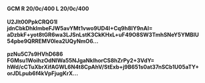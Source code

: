 #### GCM R 20/0c/400 L 20/0c/400
**U2Jlt00PpkCRQG1l**<br/>**jdnCbkDhklmbeFJW5avYMt1vwo9UD4I+Cq9h8IY9nAI=**<br/>**aDzbkF+yot8tGR6wa3LJSnLstK3CkKHxL+uF49O8SW3TmhSNeY5YMBIU54pbe9QRREMV0lea2UQyNmO6...**<br/><br/>
**pzNu5C7s9HVhD686**<br/>**FGMsu1WoihzOdNIWa55NJgaNklhorCS8hZrPy2+3VdY=**<br/>**hWd/cCTuXbrXifAGWL6N4t8CpAhV/StExb+j9B651s0at37nSCb1U05aTY+orJDLpub6f4kVpFjugKrX...**